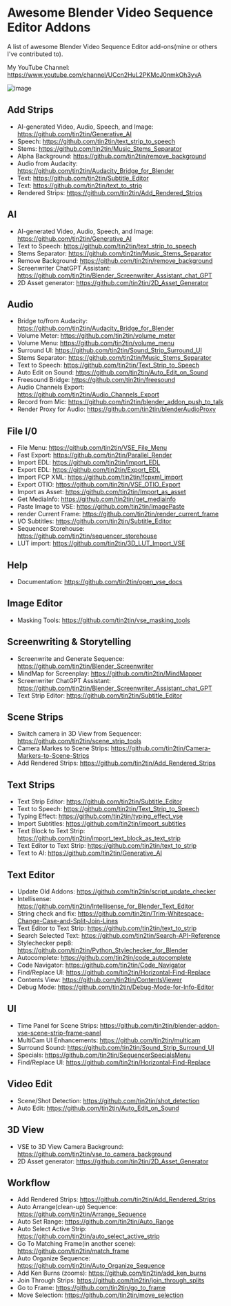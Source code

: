 # Awesome Blender Video Sequence Editor Addons
A list of awesome Blender Video Sequence Editor add-ons(mine or others I've contributed to).

My YouTube Channel: https://www.youtube.com/channel/UCcn2HuL2PKMcJ0nmkOh3yvA

![image](https://user-images.githubusercontent.com/1322593/236997265-9ebaaf3a-8e6e-48a4-bce4-547b6eb252e7.png)


## Add Strips
* AI-generated Video, Audio, Speech, and Image: https://github.com/tin2tin/Generative_AI
* Speech: https://github.com/tin2tin/text_strip_to_speech
* Stems: https://github.com/tin2tin/Music_Stems_Separator
* Alpha Background: https://github.com/tin2tin/remove_background
* Audio from Audacity: https://github.com/tin2tin/Audacity_Bridge_for_Blender
* Text: https://github.com/tin2tin/Subtitle_Editor
* Text: https://github.com/tin2tin/text_to_strip
* Rendered Strips: https://github.com/tin2tin/Add_Rendered_Strips

## AI
* AI-generated Video, Audio, Speech, and Image: https://github.com/tin2tin/Generative_AI
* Text to Speech: https://github.com/tin2tin/text_strip_to_speech
* Stems Separator: https://github.com/tin2tin/Music_Stems_Separator
* Remove Background: https://github.com/tin2tin/remove_background
* Screenwriter ChatGPT Assistant: https://github.com/tin2tin/Blender_Screenwriter_Assistant_chat_GPT
* 2D Asset generator: https://github.com/tin2tin/2D_Asset_Generator

## Audio
* Bridge to/from Audacity: https://github.com/tin2tin/Audacity_Bridge_for_Blender
* Volume Meter: https://github.com/tin2tin/volume_meter
* Volume Menu: https://github.com/tin2tin/volume_menu
* Surround UI: https://github.com/tin2tin/Sound_Strip_Surround_UI
* Stems Separator: https://github.com/tin2tin/Music_Stems_Separator
* Text to Speech: https://github.com/tin2tin/Text_Strip_to_Speech
* Auto Edit on Sound: https://github.com/tin2tin/Auto_Edit_on_Sound
* Freesound Bridge: https://github.com/tin2tin/freesound
* Audio Channels Export: https://github.com/tin2tin/Audio_Channels_Export
* Record from Mic: https://github.com/tin2tin/blender_addon_push_to_talk
* Render Proxy for Audio: https://github.com/tin2tin/blenderAudioProxy

## File I/0
* File Menu: https://github.com/tin2tin/VSE_File_Menu
* Fast Export: https://github.com/tin2tin/Parallel_Render
* Import EDL: https://github.com/tin2tin/Import_EDL
* Export EDL: https://github.com/tin2tin/Export_EDL
* Import FCP XML: https://github.com/tin2tin/fcpxml_import
* Export OTIO: https://github.com/tin2tin/VSE_OTIO_Export
* Import as Asset: https://github.com/tin2tin/Import_as_asset
* Get MediaInfo: https://github.com/tin2tin/get_mediainfo
* Paste Image to VSE: https://github.com/tin2tin/ImagePaste
* render Current Frame: https://github.com/tin2tin/render_current_frame
* I/O Subtitles: https://github.com/tin2tin/Subtitle_Editor
* Sequencer Storehouse: https://github.com/tin2tin/sequencer_storehouse
* LUT import: https://github.com/tin2tin/3D_LUT_Import_VSE

## Help
* Documentation: https://github.com/tin2tin/open_vse_docs

## Image Editor
* Masking Tools: https://github.com/tin2tin/vse_masking_tools

## Screenwriting & Storytelling
* Screenwrite and Generate Sequence: https://github.com/tin2tin/Blender_Screenwriter
* MindMap for Screenplay: https://github.com/tin2tin/MindMapper
* Screenwriter ChatGPT Assistant: https://github.com/tin2tin/Blender_Screenwriter_Assistant_chat_GPT
* Text Strip Editor: https://github.com/tin2tin/Subtitle_Editor

## Scene Strips
* Switch camera in 3D View from Sequencer: https://github.com/tin2tin/scene_strip_tools
* Camera Markes to Scene Strips: https://github.com/tin2tin/Camera-Markers-to-Scene-Strips
* Add Rendered Strips: https://github.com/tin2tin/Add_Rendered_Strips

## Text Strips
* Text Strip Editor: https://github.com/tin2tin/Subtitle_Editor
* Text to Speech: https://github.com/tin2tin/Text_Strip_to_Speech
* Typing Effect: https://github.com/tin2tin/typing_effect_vse
* Import Subtitles: https://github.com/tin2tin/import_subtitles
* Text Block to Text Strip: https://github.com/tin2tin/import_text_block_as_text_strip
* Text Editor to Text Strip: https://github.com/tin2tin/text_to_strip
* Text to AI: https://github.com/tin2tin/Generative_AI

## Text Editor
* Update Old Addons: https://github.com/tin2tin/script_update_checker
* Intellisense: https://github.com/tin2tin/Intellisense_for_Blender_Text_Editor
* String check and fix: https://github.com/tin2tin/Trim-Whitespace-Change-Case-and-Split-Join-Lines
* Text Editor to Text Strip: https://github.com/tin2tin/text_to_strip
* Search Selected Text: https://github.com/tin2tin/Search-API-Reference
* Stylechecker pep8: https://github.com/tin2tin/Python_Stylechecker_for_Blender
* Autocomplete: https://github.com/tin2tin/code_autocomplete
* Code Navigator: https://github.com/tin2tin/Code_Navigator
* Find/Replace UI: https://github.com/tin2tin/Horizontal-Find-Replace
* Contents View: https://github.com/tin2tin/ContentsViewer
* Debug Mode: https://github.com/tin2tin/Debug-Mode-for-Info-Editor

## UI
* Time Panel for Scene Strips: https://github.com/tin2tin/blender-addon-vse-scene-strip-frame-panel
* MultiCam UI Enhancements: https://github.com/tin2tin/multicam
* Surround Sound: https://github.com/tin2tin/Sound_Strip_Surround_UI
* Specials: https://github.com/tin2tin/SequencerSpecialsMenu
* Find/Replace UI: https://github.com/tin2tin/Horizontal-Find-Replace

## Video Edit
* Scene/Shot Detection: https://github.com/tin2tin/shot_detection
* Auto Edit: https://github.com/tin2tin/Auto_Edit_on_Sound

## 3D View
* VSE to 3D View Camera Background: https://github.com/tin2tin/vse_to_camera_background
* 2D Asset generator: https://github.com/tin2tin/2D_Asset_Generator

## Workflow
* Add Rendered Strips: https://github.com/tin2tin/Add_Rendered_Strips
* Auto Arrange(clean-up) Sequence: https://github.com/tin2tin/Arrange_Sequence
* Auto Set Range: https://github.com/tin2tin/Auto_Range
* Auto Select Active Strip: https://github.com/tin2tin/auto_select_active_strip
* Go To Matching Frame(in another scene): https://github.com/tin2tin/match_frame
* Auto Organize Sequence: https://github.com/tin2tin/Auto_Organize_Sequence
* Add Ken Burns (zooms): https://github.com/tin2tin/add_ken_burns
* Join Through Strips: https://github.com/tin2tin/join_through_splits
* Go to Frame: https://github.com/tin2tin/go_to_frame
* Move Selection: https://github.com/tin2tin/move_selection


